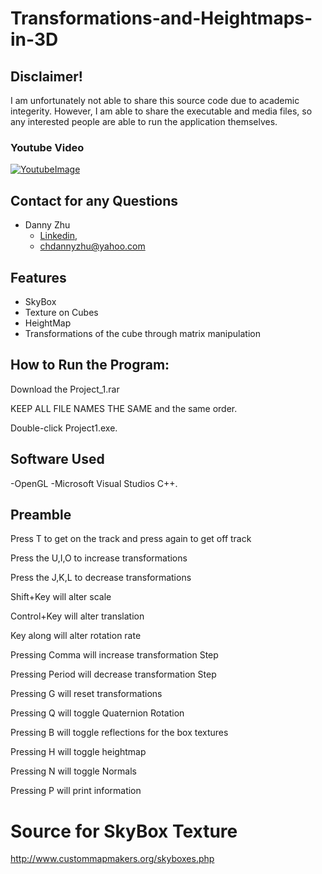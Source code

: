 # Transformations-and-Heightmaps-in-3D

## Disclaimer!
  I am unfortunately not able to share this source code due to academic integerity. However, I am able to share the executable and media files, so any interested people are able to run the application themselves. 
  
### Youtube Video
[![YoutubeImage](https://github.com/HiDannyZhu/Transformations-and-Heightmaps-in-3D/blob/master/YoutubeImage.png)](https://www.youtube.com/watch?v=Z9tJMM_5zTE "Everything Is AWESOME")

## Contact for any Questions
- Danny Zhu
  - [Linkedin](https://www.linkedin.com/in/danny-zhu-8b6556119/),
  - chdannyzhu@yahoo.com
  
  

## Features

- SkyBox
- Texture on Cubes
- HeightMap
- Transformations of the cube through matrix manipulation 

## How to Run the Program:
  Download the Project_1.rar
  
  KEEP ALL FILE NAMES THE SAME and the same order.
  
  Double-click Project1.exe. 

## Software Used
-OpenGL
-Microsoft Visual Studios C++.

##  Preamble
Press T to get on the track and press again to get off track

Press the U,I,O to increase transformations

Press the J,K,L to decrease transformations

Shift+Key will alter scale

Control+Key will alter translation

Key along will alter rotation rate

Pressing Comma will increase transformation Step

Pressing Period will decrease transformation Step

Pressing G will reset transformations

Pressing Q will toggle Quaternion Rotation

Pressing B will toggle reflections for the box textures

Pressing H will toggle heightmap

Pressing N will toggle Normals

Pressing P will print information

# Source for SkyBox Texture
http://www.custommapmakers.org/skyboxes.php
